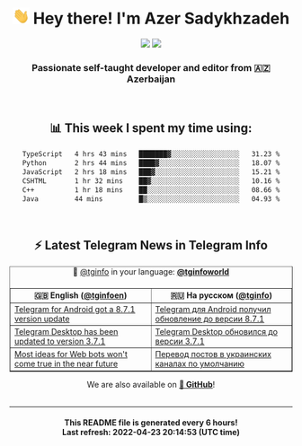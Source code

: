 <div align="center">
	<div>
		<h1>
      <img src="./assets/hi.gif" width="30px"> Hey there! I'm Azer Sadykhzadeh
    </h1>
    <img height="18" src="https://komarev.com/ghpvc/?username=sadykhzadeh&label=Views&color=2081c1&style=flat-square" />
		<a href="https://wakatime.com/@Azer"> <img height="18" src="https://wakatime.com/badge/user/f80ae27a-c328-426f-a381-bc84136e2dd6.svg" /> </a>
    <h3>
      Passionate self-taught developer and editor from 🇦🇿 Azerbaijan
    </h3>
  </div>
  <br>

<h2>📊 This week I spent my time using:</h2>

<!--START_SECTION:waka-->

```text
TypeScript   4 hrs 43 mins   ███████▓░░░░░░░░░░░░░░░░░   31.23 %
Python       2 hrs 44 mins   ████▓░░░░░░░░░░░░░░░░░░░░   18.07 %
JavaScript   2 hrs 18 mins   ███▓░░░░░░░░░░░░░░░░░░░░░   15.21 %
CSHTML       1 hr 32 mins    ██▓░░░░░░░░░░░░░░░░░░░░░░   10.16 %
C++          1 hr 18 mins    ██░░░░░░░░░░░░░░░░░░░░░░░   08.66 %
Java         44 mins         █▒░░░░░░░░░░░░░░░░░░░░░░░   04.93 %
```

<!--END_SECTION:waka-->

<br>

<h2>⚡️ Latest Telegram News in Telegram Info</h2>
  <table border>
		<tr>
			<th width="50%">🇬🇧 English (<a href="https://t.me/tginfoen">@tginfoen</a>)</th>
			<th>🇷🇺 На русском (<a href="https://t.me/tginfo">@tginfo</a>)</th>
		</tr>
		<caption>🚩 <a href="https://t.me/tginfo">@tginfo</a> in your language: <a href="https://t.me/tginfoworld"><b>@tginfoworld</b></a><caption/>
  <tr><td><a href="https://t.me/tginfoen/1385">Telegram for Android got a 8.7.1 version update</a></td>
    <td><a href="https://t.me/tginfo/3305">Telegram для Android получил обновление до версии 8.7.1</a></td></tr><tr><td><a href="https://t.me/tginfoen/1384">Telegram Desktop has been updated to version 3.7.1</a></td>
    <td><a href="https://t.me/tginfo/3304">Telegram Desktop обновился до версии 3.7.1</a></td></tr><tr><td><a href="https://t.me/tginfoen/1383">Most ideas for Web bots won't come true in the near future</a></td>
    <td><a href="https://t.me/tginfo/3303">Перевод постов в украинских каналах по умолчанию</a></td></tr>
</table>
We are also available on <a href="https://github.com/tginfo"><b>🐙 GitHub</b></a>!
</div>

<br>
<hr>
<h4 align="center">This README file is generated <b>every 6 hours</b>!</br>Last refresh: <b>2022-04-23 20:14:53 (UTC time)</b></h4>
